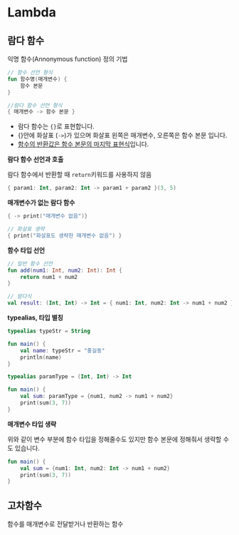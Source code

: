 # Lambda

## 람다 함수

익명 함수(Annonymous function) 정의 기법

```kotlin
// 함수 선언 형식
fun 함수명(매개변수) {
    함수 본문
}

//람다 함수 선언 형식
{ 매개변수 -> 함수 본문 }
```

- 람다 함수는 `{}`로 표현합니다.
- {}안에 화살표 (`->`)가 있으며 화살표 왼쪽은 매개변수, 오른쪽은 함수 본문 입니다.
- <u>함수의 반환값은 함수 본문의 마지막 표현식</u>입니다.



**람다 함수 선언과 호출**

람다 함수에서 반환할 때 `return`키워드를 사용하지 않음

```kotlin
{ param1: Int, param2: Int -> param1 + param2 }(3, 5)
```



**매개변수가 없는 람다 함수**

```kotlin
{ -> print("매개변수 없음")}

// 화살표 생략
{ print("화살표도 생략한 매개변수 없음") }
```



**함수 타입 선언**

```kotlin
// 일반 함수 선언
fun add(num1: Int, num2: Int): Int {
    return num1 + num2
}

// 람다식
val result: (Int, Int) -> Int = { num1: Int, num2: Int -> num1 + num2 }
```



**typealias, 타입 별칭**

```kotlin
typealias typeStr = String

fun main() {
    val name: typeStr = "홍길동"
    println(name)
}
```

```kotlin
typealias paramType = (Int, Int) -> Int

fun main() {
    val sum: paramType = {num1, num2 -> num1 + num2}
    print(sum(3, 7))
}
```



**매개변수 타입 생략**

위와 같이 변수 부분에 함수 타입을 정해줄수도 있지만 함수 본문에 정해줘서 생략할 수도 있습니다.

```kotlin
fun main() {
    val sum = {num1: Int, num2: Int -> num1 + num2}
    print(sum(3, 7))
}
```



## 고차함수

함수를 매개변수로 전달받거나 반환하는 함수

